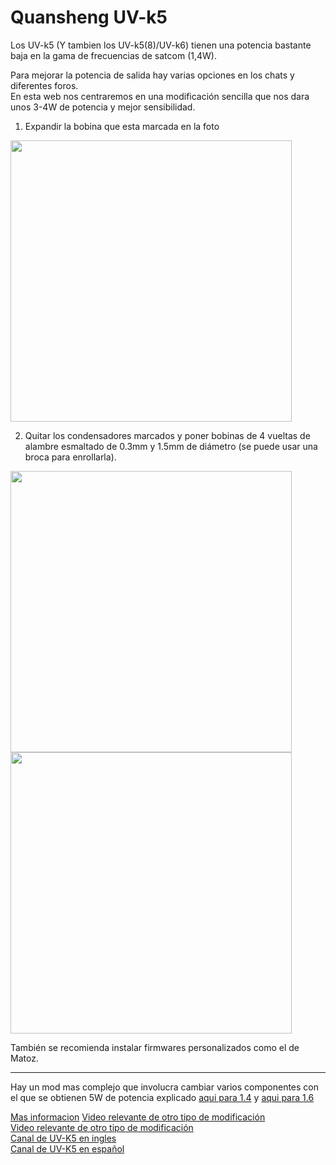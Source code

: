 # Quansheng UV-k5

Los UV-k5 (Y tambien los UV-k5(8)/UV-k6) tienen una potencia bastante baja en la gama de frecuencias de satcom (1,4W).  

Para mejorar la potencia de salida hay varias opciones en los chats y diferentes foros.  
En esta web nos centraremos en una modificación sencilla que nos dara unos 3-4W de potencia y mejor sensibilidad.

1. Expandir la bobina que esta marcada en la foto

<img height="450" src="/../_img/radios/expand_coil.png" />

2. Quitar los condensadores marcados y poner bobinas de 4 vueltas de alambre esmaltado de 0.3mm y 1.5mm de diámetro (se puede usar una broca para enrollarla).

<img height="450" src="/../_img/radios/k5_mod.png" />
<img height="450" src="/../_img/radios/k5_result.png" />

También se recomienda instalar firmwares personalizados como el de Matoz.


----

Hay un mod mas complejo que involucra cambiar varios componentes con el que se obtienen 5W de potencia explicado [aqui para 1.4](https://t.me/uv_k5_8/5/933) y [aqui para 1.6](https://t.me/uv_k5_8/5/952)  
  
[Mas informacion](https://forum.cxem.net/index.php?/topic/262822-%D0%BF%D0%B5%D1%80%D0%B5%D1%81%D1%82%D1%80%D0%BE%D0%B9%D0%BA%D0%B0-%D0%BF%D1%80%D0%B5%D1%81%D0%B5%D0%BB%D0%B5%D0%BA%D1%82%D0%BE%D1%80%D0%B0-%D1%80%D1%81%D1%82-quansheng-uv-k5-%D0%BD%D0%B0-satcom)
[Video relevante de otro tipo de modificación](https://www.youtube.com/watch?v=cuCjfeUxKGw)  
[Video relevante de otro tipo de modificación](https://www.youtube.com/watch?v=c110XUpw7cY)  
[Canal de UV-K5 en ingles](https://t.me/quansheng_uvk5_en_dev)  
[Canal de UV-K5 en español](https://t.me/QuanShengES)
